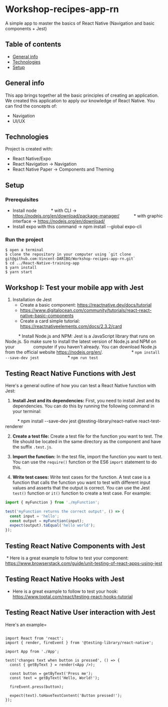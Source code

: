 # Workshop-recipes-app-rn
A simple app to master the basics of React Native (Navigation and basic components + Jest)


## Table of contents
* [General info](#general-info)
* [Technologies](#technologies)
* [Setup](#setup)

## General info

This app brings together all the basic principles of creating an application. We created this application to apply our knowledge of React Native.
You can find the concepts of:
- Navigation
- UI/UX

## Technologies
Project is created with:
* React Native/Expo
* React Navigation -> Navigation
* React Native Paper -> Components and Theming
      
## Setup

### Prerequisites
* Install node
      *  with CLI -> https://nodejs.org/en/download/package-manager/
      *  with graphic interface -> https://nodejs.org/en/download/
* Install expo with this command -> npm install --global expo-cli

### Run the project
```
$ open a terminal
$ clone the repository in your computer using `git clone git@github.com:Vincent-DARIBO/Workshop-recipes-app-rn.git`
$ cd ../React-Native-training-app
$ yarn install
$ yarn start
```
## Workshop I: Test your mobile app with Jest

1. Installation de Jest
	* Create a basic component: https://reactnative.dev/docs/tutorial 
	* https://www.digitalocean.com/community/tutorials/react-react-native-basic-components	 	
	* Create a card simple tutorial: https://reactnativeelements.com/docs/2.3.2/card	 	

      * Install Node.js and NPM: Jest is a JavaScript library that runs on Node.js. So make sure to install the latest version of Node.js and NPM on your         computer if you haven't already. You can download Node.js from the official website https://nodejs.org/en/.
      
      * ```npm install --save-dev jest```
      
      * ```npm run test```
      
## Testing React Native Functions with Jest

Here's a general outline of how you can test a React Native function with Jest:

1. **Install Jest and its dependencies:** First, you need to install Jest and its dependencies. You can do this by running the following command in your terminal:

      * npm install --save-dev jest @testing-library/react-native react-test-renderer

2. **Create a test file:** Create a test file for the function you want to test. The file should be located in the same directory as the component and have the suffix `.test.js`.

3. **Import the function:** In the test file, import the function you want to test. You can use the `require()` function or the ES6 `import` statement to do this.

4. **Write test cases:** Write test cases for the function. A test case is a function that calls the function you want to test with different input values and asserts that the output is correct. You can use the Jest `test()` function or `it()` function to create a test case. For example:

```javascript
import { myFunction } from './myFunction';

test('myFunction returns the correct output', () => {
  const input = 'hello';
  const output = myFunction(input);
  expect(output).toEqual('hello world');
});
```

## Testing React Native Components with Jest

 * Here is a great example to follow to test your component: https://www.browserstack.com/guide/unit-testing-of-react-apps-using-jest

## Testing React Native Hooks with Jest
  * Here is a great example to follow to test your hook: https://www.toptal.com/react/testing-react-hooks-tutorial

## Testing React Native User interaction with Jest

Here's an example=

```

import React from 'react';
import { render, fireEvent } from '@testing-library/react-native';

import App from './App';

test('changes text when button is pressed', () => {
  const { getByText } = render(<App />);

  const button = getByText('Press me');
  const text = getByText('Hello, World!');

  fireEvent.press(button);

  expect(text).toHaveTextContent('Button pressed!');
});

